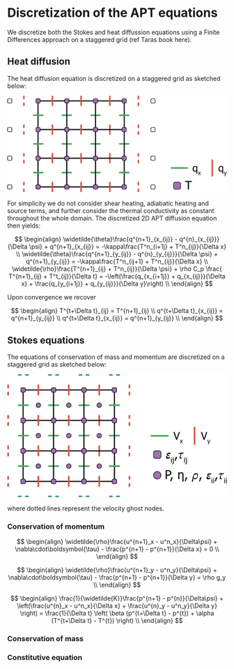 # Discretization of the APT equations

We discretize both the Stokes and heat diffussion equations using a Finite Differences approach on a staggered grid (ref Taras book here).

## Heat diffusion
The heat diffusion equation is discretized on a staggered grid as sketched below:

![Staggered Velocity Grid](../assets/temp_stag2D.png)

For simplicity we do not consider shear heating, adiabatic heating and source terms, and further consider the thermal conductivity as constant throughout the whole domain. The discretized 2D APT diffusion equation then yields:

$$
\begin{align}
\widetilde{\theta}\frac{q^{n+1}_{x_{ij}} - q^{n}_{x_{ij}}}{\Delta \psi} + q^{n+1}_{x_{ij}} = -\kappa\frac{T^n_{i+1j} + T^n_{ij}}{\Delta x} \\
\widetilde{\theta}\frac{q^{n+1}_{y_{ij}} - q^{n}_{y_{ij}}}{\Delta \psi} + q^{n+1}_{y_{ij}} = -\kappa\frac{T^n_{ij+1} + T^n_{ij}}{\Delta x} \\
\widetilde{\rho}\frac{T^{n+1}_{ij} + T^n_{ij}}{\Delta \psi} + \rho C_p \frac{ T^{n+1}_{ij} + T^t_{ij}}{\Delta t} = -\left(\frac{q_{x_{i+1j}} + q_{x_{ij}}}{\Delta x} + \frac{q_{y_{i+1j}} + q_{y_{ij}}}{\Delta y}\right) \\
\end{align}
$$

Upon convergence we recover

$$
\begin{align}
T^{t+\Delta t}_{ij}     = T^{n+1}_{ij}      \\
q^{t+\Delta t}_{x_{ij}} = q^{n+1}_{y_{ij}}  \\
q^{t+\Delta t}_{x_{ij}} = q^{n+1}_{y_{ij}}  \\
\end{align}
$$

## Stokes equations

The equations of conservation of mass and momentum are discretized on a staggered grid as sketched below:

![](../assets/stokes_stag2D.png)


where dotted lines represent the velocity ghost nodes.
<!-- $$
\begin{align}
\widetilde{\rho}\frac{\boldsymbol{u}}{\Delta\psi} + \nabla\cdot\boldsymbol{\tau} -
(\frac{p^{n+1} - p^{n+1}}{\Delta x} + \frac{p^{n+1} - p^{n+1}}{\Delta y}) =
\boldsymbol{f} \\
\end{align}
$$ -->

### Conservation of momentum

$$
\begin{align}
\widetilde{\rho}\frac{u^{n+1}_x - u^n_x}{\Delta\psi} + \nabla\cdot\boldsymbol{\tau} -
\frac{p^{n+1} - p^{n+1}}{\Delta x} =
0 \\
\end{align}
$$

$$
\begin{align}
\widetilde{\rho}\frac{u^{n+1}_y - u^n_y}{\Delta\psi} + \nabla\cdot\boldsymbol{\tau} -
\frac{p^{n+1} - p^{n+1}}{\Delta y} =
\rho g_y \\
\end{align}
$$

$$
\begin{align}
\frac{1}{\widetilde{K}}\frac{p^{n+1} - p^{n}}{\Delta\psi} +
\left(\frac{u^{n}_x - u^n_x}{\Delta x} + \frac{u^{n}_y - u^n_y}{\Delta y} \right) =
\frac{1}{\Delta t} \left( \beta (p^{t+\Delta t} - p^{t}) + \alpha (T^{t+\Delta t} - T^{t}) \right) \\
\end{align}
$$

### Conservation of mass


### Constitutive equation
